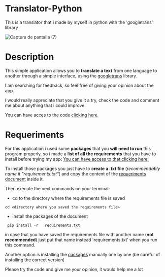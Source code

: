 
# Translator-Python
This is a translator that i made by myself in python with the 'googletrans' library

![Captura de pantalla (7)](https://user-images.githubusercontent.com/93542549/149846750-3ee91ece-c170-46e8-a7e0-34d0fc158c78.png)

# Description
This simple application allows you to **translate a text** from one language to another through a simple interface, using the [googletrans](https://pypi.org/project/googletrans/ "googletrans") library.

I am searching for feedback, so feel free of giving your opinion about the app.

I would really appreciate that you give it a try, check the code and comment me about anything that i could improve.

You can have acces to the code [clicking here.](https://github.com/Thadeuks/Translator-Python/blob/master/main.py "clicking here.")

# Requeriments

For this application i used some **packages** that you **will need to run** this program properly, so i made a **list of all the requirements** that you have to install before trying my app:  [You can have access to that clicking here.](https://github.com/Thadeuks/Translator-Python/blob/master/requirements.txt "You can have access to that clicking here")

To install those packages you just have to **create a .txt file** (*recommendably name it "requirements.txt"*) and copy the content of the [requeriments document](https://github.com/Thadeuks/Translator-Python/blob/master/requirements.txt "requeriments document") inside it.

Then execute the next commands on your terminal:

- cd to the directory where the requirements file is saved

`cd <directory where you saved the requirements file>`
- install the packages of the document

` pip install -r   requirements.txt`

in case that you have saved the requirements file with another name (**not recommended**) just put that name instead 'requirements.txt' when you run this command.

Another option is installing the [packages](https://github.com/Thadeuks/Translator-Python/blob/master/requirements.txt "packages") manually one by one (be careful of installing the correct version)

Please try the code and give me your opinion, it would help me a lot


